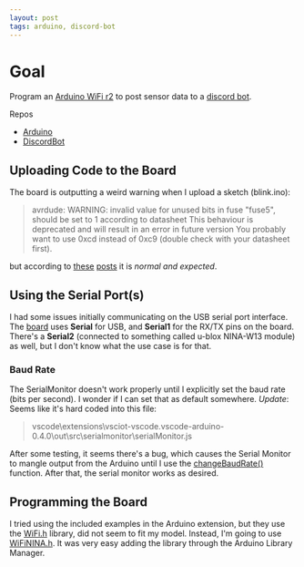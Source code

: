 ```yaml
---
layout: post
tags: arduino, discord-bot
---
```


# Goal

Program an [Arduino WiFi r2](https://store.arduino.cc/arduino-uno-wifi-rev2) to post sensor data to a [discord bot](https://discord.js.org/#/).

Repos

- [Arduino](https://github.com/bjornarprytz/chili-sensor)
- [DiscordBot](https://github.com/bjornarprytz/sensor-bot)

## Uploading Code to the Board

The board is outputting a weird warning when I upload a sketch (blink.ino):

> avrdude: WARNING: invalid value for unused bits in fuse "fuse5", should be set to 1 according to datasheet
> This behaviour is deprecated and will result in an error in future version
> You probably want to use 0xcd instead of 0xc9 (double check with your datasheet first).

but according to [these](https://github.com/arduino/Arduino/issues/9443) [posts](https://forum.arduino.cc/index.php?topic=656596.0) it is _normal and expected_.

## Using the Serial Port(s)

I had some issues initially communicating on the USB serial port interface. The [board](https://www.arduino.cc/en/Guide/ArduinoUnoWiFiRev2) uses **Serial** for USB, and **Serial1** for the RX/TX pins on the board. There's a **Serial2** (connected to something called u-blox NINA-W13 module) as well, but I don't know what the use case is for that.

### Baud Rate

The SerialMonitor doesn't work properly until I explicitly set the baud rate (bits per second). I wonder if I can set that as default somewhere.
*Update*: Seems like it's hard coded into this file:

> vscode\extensions\vsciot-vscode.vscode-arduino-0.4.0\out\src\serialmonitor\serialMonitor.js

After some testing, it seems there's a bug, which causes the Serial Monitor to mangle output from the Arduino until I use the [changeBaudRate()](https://github.com/microsoft/vscode-arduino/blob/master/src/serialmonitor/serialMonitor.ts#L177) function. After that, the serial monitor works as desired.

## Programming the Board

I tried using the included examples in the Arduino extension, but they use the [WiFi.h](https://www.arduino.cc/en/Reference/WiFi) library, did not seem to fit my model. Instead, I'm going to use [WiFiNINA.h](https://www.arduino.cc/en/Reference/WiFiNINA). It was very easy adding the library through the Arduino Library Manager.
